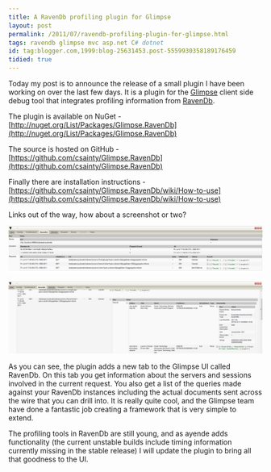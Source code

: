 ```yaml
---
title: A RavenDb profiling plugin for Glimpse
layout: post
permalink: /2011/07/ravendb-profiling-plugin-for-glimpse.html
tags: ravendb glimpse mvc asp.net C# dotnet
id: tag:blogger.com,1999:blog-25631453.post-5559930358189176459
tidied: true
---
```



Today my post is to announce the release of a small plugin I have been working on over the last few days. It is a plugin for the [Glimpse](http://getglimpse.com/) client side debug tool that integrates profiling information from [RavenDb](http://www.ravendb.net/).  
  
The plugin is available on NuGet - [http://nuget.org/List/Packages/Glimpse.RavenDb](http://nuget.org/List/Packages/Glimpse.RavenDb)  
  
The source is hosted on GitHub - [https://github.com/csainty/Glimpse.RavenDb](https://github.com/csainty/Glimpse.RavenDb)  
  
Finally there are installation instructions - [https://github.com/csainty/Glimpse.RavenDb/wiki/How-to-use](https://github.com/csainty/Glimpse.RavenDb/wiki/How-to-use)  
  
Links out of the way, how about a screenshot or two?  
  
![Glimpse.RavenDb.1](/images/1382874051986.png)  
  
![Glimpse.RavenDb.2](/images/1382874051987.png)  
    
As you can see, the plugin adds a new tab to the Glimpse UI called RavenDb. On this tab you get information about the servers and sessions involved in the current request. You also get a list of the queries made against your RavenDb instances including the actual documents sent across the wire that you can drill into. It is really quite cool, and the Glimpse team have done a fantastic job creating a framework that is very simple to extend.  
  
The profiling tools in RavenDb are still young, and as ayende adds functionality (the current unstable builds include timing information currently missing in the stable release) I will update the plugin to bring all that goodness to the UI.  
  
